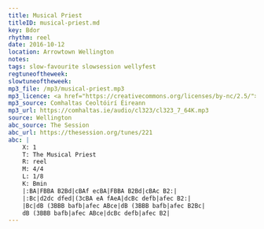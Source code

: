 ```yaml
---
title: Musical Priest
titleID: musical-priest.md
key: Bdor
rhythm: reel
date: 2016-10-12
location: Arrowtown Wellington
notes:
tags: slow-favourite slowsession wellyfest
regtuneoftheweek:
slowtuneoftheweek:
mp3_file: /mp3/musical-priest.mp3
mp3_licence: <a href="https://creativecommons.org/licenses/by-nc/2.5/">CC-BY-NC-2.5</a>
mp3_source: Comhaltas Ceoltóirí Éireann
mp3_url: https://comhaltas.ie/audio/cl323/cl323_7_64K.mp3
source: Wellington
abc_source: The Session
abc_url: https://thesession.org/tunes/221
abc: |
    X: 1
    T: The Musical Priest
    R: reel
    M: 4/4
    L: 1/8
    K: Bmin
    |:BA|FBBA B2Bd|cBAf ecBA|FBBA B2Bd|cBAc B2:|
    |:Bc|d2dc dfed|(3cBA eA fAeA|dcBc defb|afec B2:|
    |Bc|dB (3BBB bafb|afec ABce|dB (3BBB bafb|afec B2Bc|
    dB (3BBB bafb|afec ABce|dcBc defb|afec B2|
---
```


